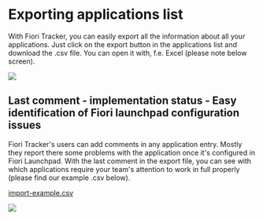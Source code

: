 # Exporting applications list

With Fiori Tracker, you can easily export all the information about all your applications. Just click on the export button in the applications list and download the .csv file. You can open it with, f.e. Excel (please note below screen).

![](/res/export_button_app.png)

## Last comment - implementation status - Easy identification of Fiori launchpad configuration issues

Fiori Tracker's users can add comments in any application entry. Mostly they report there some problems with the application once it's configured in Fiori Launchpad. With the last comment in the export file, you can see with which applications require your team's attention to work in full properly (please find our example .csv below).


 [import-example.csv](/exporting/Last_comment.csv)

![](/res/last_comment_excel.png) 